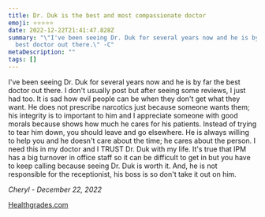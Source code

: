 ```yaml
---
title: Dr. Duk is the best and most compassionate doctor
emoji: ⭐⭐⭐⭐⭐
date: 2022-12-22T21:41:47.828Z
summary: "\"I've been seeing Dr. Duk for several years now and he is by far the
  best doctor out there.\" -C"
metaDescription: ""
tags: []
---
```

I've been seeing Dr. Duk for several years now and he is by far the best doctor out there. I don't usually post but after seeing some reviews, I just had too. It is sad how evil people can be when they don't get what they want. He does not prescribe narcotics just because someone wants them; his integrity is to important to him and I appreciate someone with good morals because shows how much he cares for his patients. Instead of trying to tear him down, you should leave and go elsewhere. He is always willing to help you and he doesn't care about the time; he cares about the person. I need this in my doctor and I TRUST Dr. Duk with my life. It's true that IPM has a big turnover in office staff so it can be difficult to get in but you have to keep calling because seeing Dr. Duk is worth it. And, he is not responsible for the receptionist, his boss is so don't take it out on him.

*Cheryl - December 22, 2022*

[Healthgrades.com](https://www.healthgrades.com/physician/dr-anthony-duk-23s7g)